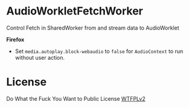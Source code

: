 # AudioWorkletFetchWorker
Control Fetch in SharedWorker from and stream data to AudioWorklet

**Firefox**
- Set `media.autoplay.block-webaudio` to	`false` for `AudioContext` to run without user action.

# License
Do What the Fuck You Want to Public License [WTFPLv2](http://www.wtfpl.net/about/)
